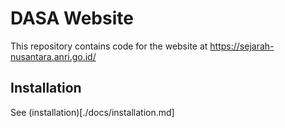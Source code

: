 # DASA Website

This repository contains code for the website at https://sejarah-nusantara.anri.go.id/

## Installation

See (installation)[./docs/installation.md]

